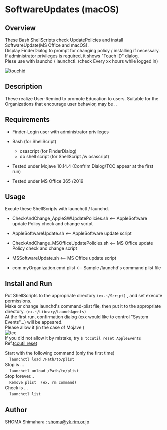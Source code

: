 # SoftwareUpdates (macOS)

## Overview
These Bash ShellScripts check UpdatePolicies and install SoftwareUpdate(MS Office and macOS).  
Display FinderDialog to prompt for changing policy / installing if necessary.  
If administrator privileges is required, it shows "Touch ID" dialog.  
Plese use with launchd / launchctl. (check Every xx hours while logged in)  
  
![touchid](https://user-images.githubusercontent.com/49780970/66632988-b891b980-ec44-11e9-938e-625929881f15.gif)
## Description
These realize User-Remind to promote Education to users.
Suitable for the Organizations that encourage user behavior, may be ..  

## Requirements
- Finder-Login user with administrator privileges

- Bash (for ShellScript)
  - osascript (for FinderDialog)
  - do shell script (for ShellScript /w osascript)

- Tested under Mojave 10.14.4 (Confrim Dialog/TCC appear at the first run)
- Tested under MS Office 365 /2019

## Usage
Excute these ShellScripts with launchctl / launchd.
- CheckAndChange_AppleSWUpdatePolicies.sh   <-- AppleSoftware update Policy check and change script
- AppleSoftwareUpdate.sh                    <-- AppleSoftware update script


- CheckAndChange_MSOfficeUpdatePolicies.sh  <-- MS Office update Policy check and change script
- MSSoftwareUpdate.sh                       <-- MS Office update script


- com.myOrganization.cmd.plist              <-- Sample /launchd's command plist file


## Install and Run
Put ShellScripts to the appropriate directory  `(ex.~/Script)`  , and set execute permissions.  
Make or change launchd's command-plist file, then put it to the appropriate directory. `(ex.~/Library/LaunchAgents)`  
At the first run, confirmation dialog (xxx would like to control "System Events"...) will be appeared.  
Please allow it (in the case of Mojave )  
![tcc](https://user-images.githubusercontent.com/49780970/66635253-c39b1880-ec49-11e9-8e81-5ab511f87946.jpg)  
If you did not allow it by mistake, try `$ tccutil reset AppleEvents`  
Ref.[tccutil reset](https://www.youtube.com/watch?v=fyUB4L3ahZ4)


Start with the following command (only the first time)  
　```launchctl load /Path/to/plist```  
Stop is ...  
　```launchctl unload /Path/to/plist```  
Stop forever...  
　```Remove plist  (ex. rm command)```  
Check is ...  
　```launchctl list```  

## Author
SHOMA Shimahara : <shoma@yk.rim.or.jp>
